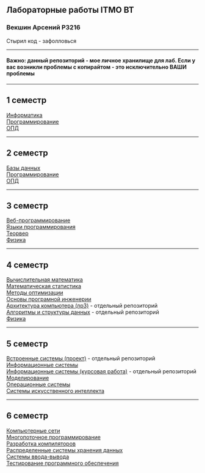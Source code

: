 ## Лабораторные работы ITMO ВТ
### Векшин Арсений P3216  
Стырил код - зафолловься

---

#### Важно: данный репозиторий - мое личное хранилище для лаб. Если у вас возникли проблемы с копирайтом - это исключительно ВАШИ проблемы

---
## 1 семестр
[Информатика](https://github.com/ArsenyVekshin/ITMO/tree/master/Inf)  
[Программирование](https://github.com/ArsenyVekshin/ITMO/tree/master/Prog)  
[ОПД](https://github.com/ArsenyVekshin/ITMO/tree/master/OPD)  


---
## 2 семестр
[Базы данных](https://github.com/ArsenyVekshin/ITMO/tree/master/DB)  
[Программирование](https://github.com/ArsenyVekshin/ITMO/tree/master/Prog)  
[ОПД](https://github.com/ArsenyVekshin/ITMO/tree/master/OPD)
    

---
## 3 семестр
[Веб-программирование](https://github.com/ArsenyVekshin/ITMO/tree/master/Web)  
[Языки программирования](https://github.com/ArsenyVekshin/ITMO/tree/master/Programming%20Languages)  
[Теорвер](https://github.com/ArsenyVekshin/ITMO/tree/master/%D0%A2%D0%B5%D0%BE%D1%80%D0%B2%D0%B5%D1%80)  
[Физика](https://github.com/ArsenyVekshin/ITMO/tree/master/Физика)
    

---
## 4 семестр
[Вычислительная математика](https://github.com/ArsenyVekshin/ITMO/tree/master/CompMath)   
[Математическая статистика](https://github.com/ArsenyVekshin/ITMO/tree/master/MathStatistic)   
[Методы оптимизации](https://github.com/ArsenyVekshin/ITMO/tree/master/Optimization%20methods)   
[Основы програмной инженерии](https://github.com/ArsenyVekshin/ITMO/tree/master/OPI)  
[Архитектура компьютера (лр3)](https://github.com/ArsenyVekshin/csa-lab3) - отдельный репозиторий  
[Алгоритмы и структуры данных](https://github.com/ArsenyVekshin/ITMO-algo) - отдельный репозиторий  
[Физика](https://github.com/ArsenyVekshin/ITMO/tree/master/Физика)

---   
## 5 семестр   
[Встроенные системы (проект)](https://github.com/ArsenyVekshin/UMK-32) - отдельный репозиторий  
[Информационные системы ](https://github.com/ArsenyVekshin/ITMO/tree/master/IS)    
[Информационные системы (курсовая работа)](https://github.com/ArsenyVekshin/SmartTasker) - отдельный репозиторий  
[Моделирование](https://github.com/ArsenyVekshin/ITMO/tree/master/Modeling)    
[Операционные системы ](https://github.com/secs-dev-os-course/xv6-riscv-24y-ArsenyVekshin)    
[Системы искусственного интеллекта](https://github.com/ArsenyVekshin/ITMO/tree/master/AISys)    

---   
## 6 семестр 
[Компьютерные сети](https://github.com/ArsenyVekshin/ITMO/tree/master/Computer%20networks)   
[Многопоточное программирование](https://github.com/ArsenyVekshin/ITMO/tree/master/Multithread)   
[Разработка компиляторов](https://github.com/ArsenyVekshin/ITMO/tree/master/Compilers)  
[Распределенные системы хранения данных](https://github.com/ArsenyVekshin/ITMO/tree/master/RSHD)   
[Системы ввода-вывода](https://github.com/ArsenyVekshin/ITMO/tree/master/IOsystems)  
[Тестирование программного обеспечения](https://github.com/ArsenyVekshin/ITMO/tree/master/Testing)   
